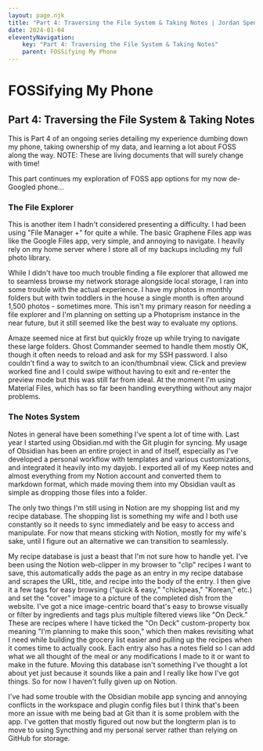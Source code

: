 ```yaml
---
layout: page.njk
title: "Part 4: Traversing the File System & Taking Notes | Jordan Spencer"
date: 2024-01-04
eleventyNavigation:
    key: "Part 4: Traversing the File System & Taking Notes"
    parent: FOSSifying My Phone
---
```


# FOSSifying My Phone

## Part 4: Traversing the File System & Taking Notes

This is Part 4 of an ongoing series detailing my experience dumbing down my phone, taking ownership of my data, and learning a lot about FOSS along the way. NOTE: These are living documents that will surely change with time!

This part continues my exploration of FOSS app options for my now de-Googled phone...

### The File Explorer
This is another item I hadn't considered presenting a difficulty. I had been using "File Manager +" for quite a while. The basic Graphene Files app was like the Google Files app, very simple, and annoying to navigate. I heavily rely on my home server where I store all of my backups including my full photo library.

While I didn't have too much trouble finding a file explorer that allowed me to seamless browse my network storage alongside local storage, I ran into some trouble with the actual experience. I have my photos in monthly folders but with twin toddlers in the house a single month is often around 1,500 photos - sometimes more. This isn't my primary reason for needing a file explorer and I'm planning on setting up a Photoprism instance in the near future, but it still seemed like the best way to evaluate my options.

Amaze seemed nice at first but quickly froze up while trying to navigate these large folders. Ghost Commander seemed to handle them mostly OK, though it often needs to reload and ask for my SSH password. I also couldn't find a way to switch to an icon/thumbnail view. Click and preview worked fine and I could swipe without having to exit and re-enter the preview mode but this was still far from ideal. At the moment I'm using Material Files, which has so far been handling everything without any major problems.

### The Notes System
Notes in general have been something I've spent a lot of time with. Last year I started using Obsidian.md with the Git plugin for syncing. My usage of Obsidian has been an entire project in and of itself, especially as I've developed a personal workflow with templates and various customizations, and integrated it heavily into my dayjob. I exported all of my Keep notes and almost everything from my Notion account and converted them to markdown format, which made moving them into my Obsidian vault as simple as dropping those files into a folder.

The only two things I'm still using in Notion are my shopping list and my recipe database. The shopping list is something my wife and I both use constantly so it needs to sync immediately and be easy to access and manipulate. For now that means sticking with Notion, mostly for my wife's sake, until I figure out an alternative we can transition to seamlessly.

My recipe database is just a beast that I'm not sure how to handle yet. I've been using the Notion web-clipper in my browser to "clip" recipes I want to save, this automatically adds the page as an entry in my recipe database and scrapes the URL, title, and recipe into the body of the entry. I then give it a few tags for easy browsing ("quick & easy," "chickpeas," "Korean," etc.) and set the "cover" image to a picture of the completed dish from the website. I've got a nice image-centric board that's easy to browse visually or filter by ingredients and tags plus multiple filtered views like "On Deck." These are recipes where I have ticked the "On Deck" custom-property box meaning "I'm planning to make this soon," which then makes revisiting what I need while building the grocery list easier and pulling up the recipes when it comes time to actually cook. Each entry also has a notes field so I can add what we all thought of the meal or any modifications I made to it or want to make in the future. Moving this database isn't something I've thought a lot about yet just because it sounds like a pain and I really like how I've got things. So for now I haven't fully given up on Notion.

I've had some trouble with the Obsidian mobile app syncing and annoying conflicts in the workspace and plugin config files but I think that's been more an issue with me being bad at Git than it is some problem with the app. I've gotten that mostly figured out now but the longterm plan is to move to using Syncthing and my personal server rather than relying on GitHub for storage.